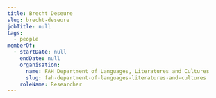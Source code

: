 ```yaml
---
title: Brecht Deseure
slug: brecht-deseure
jobTitle: null
tags:
  - people
memberOf:
  - startDate: null
    endDate: null
    organisation:
      name: FAH Department of Languages, Literatures and Cultures
      slug: fah-department-of-languages-literatures-and-cultures
    roleName: Researcher
---
```

